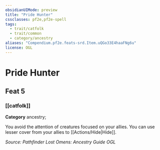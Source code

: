 ```yaml
---
obsidianUIMode: preview
title: "Pride Hunter"
cssclasses: pf2e,pf2e-spell
tags:
  - trait/catfolk
  - trait/common
  - category/ancestry
aliases: "Compendium.pf2e.feats-srd.Item.uQGo33E4haaFNg6u"
license: OGL
---
```

# Pride Hunter
## Feat 5
### [[catfolk]]

**Category** ancestry; 




You avoid the attention of creatures focused on your allies. You can use lesser cover from your allies to [[Actions/Hide|Hide]].

*Source: Pathfinder Lost Omens: Ancestry Guide*
*OGL*